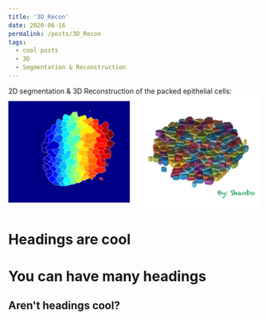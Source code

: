 ```yaml
---
title: '3D_Recon'
date: 2020-06-16
permalink: /posts/3D_Recon
tags:
  - cool posts
  - 3D
  - Segmentation & Reconstruction
---
```


2D segmentation & 3D Reconstruction of the packed epithelial cells:
![3D Reconstruct](/images/3d_reconstruction.png)

Headings are cool
======

You can have many headings
======

Aren't headings cool?
------
